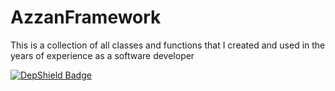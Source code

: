 # AzzanFramework
This is a collection of all classes and functions that I created and used in the years of experience as a software developer

[![DepShield Badge](https://depshield.sonatype.org/badges/owner/repository/depshield.svg)](https://depshield.github.io)

